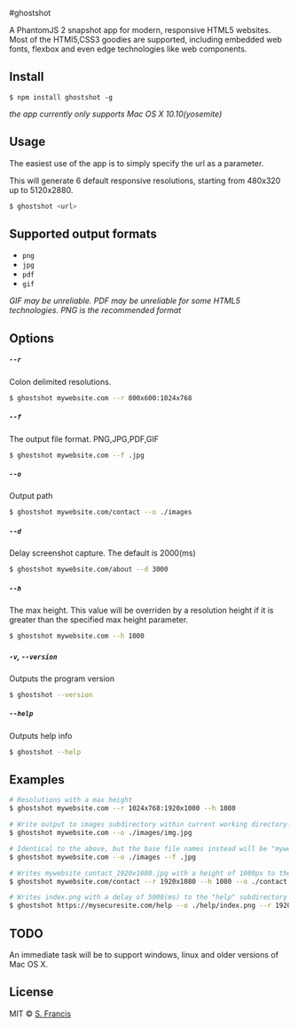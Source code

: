 #ghostshot


A PhantomJS 2 snapshot app for modern, responsive HTML5 websites. Most of the HTMl5,CSS3 goodies are supported, including embedded web fonts, flexbox and even edge technologies like web components.



## Install

```
$ npm install ghostshot -g 
```

*the app currently only supports Mac OS X 10.10(yosemite)*


## Usage

The easiest use of the app is to simply specify the url as a parameter.

This will generate 6 default responsive resolutions, starting from 480x320 up to 5120x2880.

```sh
$ ghostshot <url>

```

## Supported output formats
- `png`
- `jpg`
- `pdf`
- `gif`

*GIF may be unreliable. PDF may be unreliable for some HTML5 technologies. PNG is the recommended format*

## Options
##### `--r`

Colon delimited resolutions.

```sh
$ ghostshot mywebsite.com --r 800x600:1024x768
```

##### `--f`

The output file format. PNG,JPG,PDF,GIF

```sh
$ ghostshot mywebsite.com --f .jpg
```

##### `--o`

Output path

```sh
$ ghostshot mywebsite.com/contact --o ./images
```

##### `--d`

Delay screenshot capture. The default is 2000(ms)

```sh
$ ghostshot mywebsite.com/about --d 3000
```

##### `--h`

The max height. This value will be overriden by a resolution height if it is greater than the specified max height parameter.

```sh
$ ghostshot mywebsite.com --h 1000
```

##### `-v`, `--version`

Outputs the program version

```sh
$ ghostshot --version
```

##### `--help`

Outputs help info

```sh
$ ghostshot --help
```


## Examples

```sh
# Resolutions with a max height
$ ghostshot mywebsite.com --r 1024x768:1920x1080 --h 1080

# Write output to images subdirectory within current working directory. Write the format as jpg and the base file name as "img."
$ ghostshot mywebsite.com --o ./images/img.jpg

# Identical to the above, but the base file names instead will be "mywebsite"
$ ghostshot mywebsite.com --o ./images --f .jpg

# Writes mywebsite_contact_1920x1080.jpg with a height of 1080px to the "contact" subdirectory in the current working directory. NOTE: output directories will be automatically vreated if they do not exist.
$ ghostshot mywebsite.com/contact --r 1920x1080 --h 1080 --o ./contact --f .jpg

# Writes index.png with a delay of 5000(ms) to the "help" subdirectory in the current working directory
$ ghostshot https://mysecuresite.com/help --o ./help/index.png --r 1920x1080 --d 5000


```




## TODO

An immediate task will be to support windows, linux and older versions of Mac OS X.





## License

MIT © [S. Francis](https://github.com/tachyon1337)
